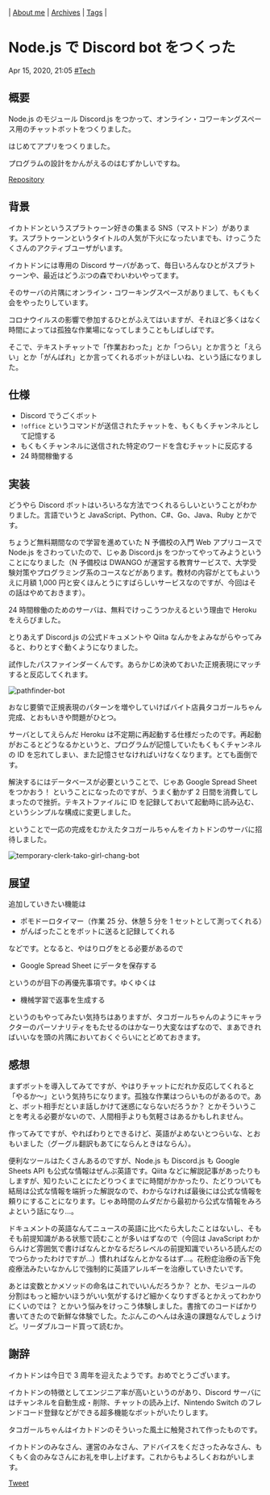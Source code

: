 | [About me](https://franknyro.github.io/blog/) | [Archives](https://franknyro.github.io/blog/archives) | [Tags](https://franknyro.github.io/blog/tags) |

# Node.js で Discord bot をつくった
Apr 15, 2020, 21:05 [#Tech](https://franknyro.github.io/blog/tags/tech)

## 概要
Node.js のモジュール Discord.js をつかって、オンライン・コワーキングスペース用のチャットボットをつくりました。

はじめてアプリをつくりました。

プログラムの設計をかんがえるのはむずかしいですね。

[Repository](https://github.com/franknyro/octoling-girl-bot)

## 背景
イカトドンというスプラトゥーン好きの集まる SNS（マストドン）があります。スプラトゥーンというタイトルの人気が下火になったいまでも、けっこうたくさんのアクティブユーザがいます。

イカトドンには専用の Discord サーバがあって、毎日いろんなひとがスプラトゥーンや、最近はどうぶつの森でわいわいやってます。

そのサーバの片隅にオンライン・コワーキングスペースがありまして、もくもく会をやったりしています。

コロナウイルスの影響で参加するひとがふえてはいますが、それほど多くはなく時間によっては孤独な作業場になってしまうこともしばしばです。

そこで、テキストチャットで「作業おわった」とか「つらい」とか言うと「えらい」とか「がんばれ」とか言ってくれるボットがほしいね、という話になりました。

## 仕様

- Discord でうごくボット
- `!office` というコマンドが送信されたチャットを、もくもくチャンネルとして記憶する
- もくもくチャンネルに送信された特定のワードを含むチャットに反応する
- 24 時間稼働する

## 実装
どうやら Discord ボットはいろいろな方法でつくれるらしいということがわかりました。言語でいうと JavaScript、Python、C#、Go、Java、Ruby とかです。

ちょうど無料期間なので学習を進めていた N 予備校の入門 Web アプリコースで Node.js をさわっていたので、じゃあ Discord.js をつかってやってみようということになりました（N 予備校は DWANGO が運営する教育サービスで、大学受験対策やプログラミング系のコースなどがあります。教材の内容がとてもよいうえに月額 1,000 円と安くほんとうにすばらしいサービスなのですが、今回はその話はやめておきます）。

24 時間稼働のためのサーバは、無料でけっこうつかえるという理由で Heroku をえらびました。

とりあえず Discord.js の公式ドキュメントや Qiita なんかをよみながらやってみると、わりとすぐ動くようになりました。

試作したパスファインダーくんです。あらかじめ決めておいた正規表現にマッチすると反応してくれます。

![pathfinder-bot](https://franknyro.github.io/blog/images/pathfinder-bot.png)

おなじ要領で正規表現のパターンを増やしていけばバイト店員タコガールちゃん完成、とおもいきや問題がひとつ。

サーバとしてえらんだ Heroku は不定期に再起動する仕様だったのです。再起動がおこるとどうなるかというと、プログラムが記憶していたもくもくチャンネルの ID を忘れてしまい、また記憶させなければいけなくなります。とても面倒です。

解決するにはデータベースが必要ということで、じゃあ Google Spread Sheet をつかおう！ ということになったのですが、うまく動かず 2 日間を消費してしまったので挫折。テキストファイルに ID を記録しておいて起動時に読み込む、というシンプルな構成に変更しました。

ということで一応の完成をむかえたタコガールちゃんをイカトドンのサーバに招待しました。

![temporary-clerk-tako-girl-chang-bot](https://franknyro.github.io/blog/images/temporary-clerk-tako-girl-chang-bot.png)

## 展望
追加していきたい機能は

- ポモドーロタイマー（作業 25 分、休憩 5 分を 1 セットとして測ってくれる）
- がんばったことをボットに送ると記録してくれる

などです。となると、やはりログをとる必要があるので

- Google Spread Sheet にデータを保存する

というのが目下の再優先事項です。ゆくゆくは

- 機械学習で返事を生成する

というのもやってみたい気持ちはありますが、タコガールちゃんのようにキャラクターのパーソナリティをもたせるのはかなーり大変なはずなので、まあできればいいなを頭の片隅においておくぐらいにとどめておきます。

## 感想
まずボットを導入してみてですが、やはりチャットにだれか反応してくれると「やるか〜」という気持ちになります。孤独な作業はつらいものがあるので。あと、ボット相手だといま話しかけて迷惑にならないだろうか？ とかそういうことを考える必要がないので、人間相手よりも気軽さはあるかもしれません。

作ってみてですが、やればわりとできるけど、英語がよめないとつらいな、とおもいました（グーグル翻訳もあてにならんときはならん）。

便利なツールはたくさんあるのですが、Node.js も Discord.js も Google Sheets API も公式な情報はぜんぶ英語です。Qiita などに解説記事があったりもしますが、知りたいことにたどりつくまでに時間がかかったり、たどりついても結局は公式な情報を端折った解説なので、わからなければ最後には公式な情報を頼りにすることになります。じゃあ時間のムダだから最初から公式な情報をみろよという話になり…。

ドキュメントの英語なんてニュースの英語に比べたら大したことはないし、そもそも前提知識がある状態で読むことが多いはずなので（今回は JavaScript わからんけど雰囲気で書けばなんとかなるだろレベルの前提知識でいろいろ読んだのでつらかったわけですが…）慣れればなんとかなるはず…。花粉症治療の舌下免疫療法みたいなかんじで強制的に英語アレルギーを治療していきたいです。

あとは変数とかメソッドの命名はこれでいいんだろうか？ とか、モジュールの分割はもっと細かいほうがいい気がするけど細かくなりすぎるとかえってわかりにくいのでは？ とかいう悩みをけっこう体験しました。書捨てのコードばかり書いてきたので新鮮な体験でした。たぶんこのへんは永遠の課題なんでしょうけど。リーダブルコード買って読むか。

## 謝辞
イカトドンは今日で 3 周年を迎えたようです。おめでとうございます。

イカトドンの特徴としてエンジニア率が高いというのがあり、Discord サーバにはチャンネルを自動生成・削除、チャットの読み上げ、Nintendo Switch のフレンドコード登録などができる超多機能なボットがいたりします。

タコガールちゃんはイカトドンのそういった風土に触発されて作ったものです。

イカトドンのみなさん、運営のみなさん、アドバイスをくださったみなさん、もくもく会のみなさんにお礼を申し上げます。これからもよろしくおねがいします。

<a href="https://twitter.com/share?ref_src=twsrc%5Etfw" class="twitter-share-button" data-text="Node.js で Discord bot をつくった |" data-url="https://franknyro.github.io/blog/archives/202004152105/">Tweet</a><script async src="https://platform.twitter.com/widgets.js" charset="utf-8"></script>
